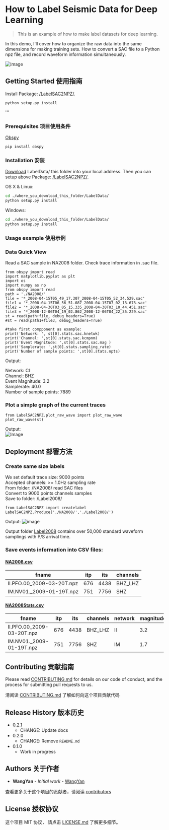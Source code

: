 # How to Label Seismic Data for Deep Learning

> This is an example of how to make label datasets for deep learning.

In this demo, I'll cover how to organize the raw data into the same dimensions for making training sets. How to convert a SAC file to a Python npz file, and record waveform information simultaneously.

![image](https://github.com/maihao14/Lina-Seismic-Playground/blob/master/LabelData/IntroIMG.png)

## Getting Started 使用指南

Install Package: [/LabelSAC2NPZ/](https://github.com/maihao14/Lina-Seismic-Playground/tree/master/LabelData/LabelSAC2NPZ).

```
python setup.py install
```

'''


### Prerequisites 项目使用条件

[Obspy](https://github.com/obspy/obspy)

```
pip install obspy
```

### Installation 安装

[Download](https://github.com/maihao14/Lina-Seismic-Playground/tree/master/LabelData) LabelData/ this folder into your local address. Then you can setup above Package:
[/LabelSAC2NPZ/](https://github.com/maihao14/Lina-Seismic-Playground/tree/master/LabelData/LabelSAC2NPZ).

OS X & Linux:

```sh
cd ./where_you_download_this_folder/LabelData/
python setup.py install
```

Windows:

```sh
cd ./where_you_download_this_folder/LabelData/
python setup.py install
```

### Usage example 使用示例

### Data Quick View
Read a SAC sample in NA2008 folder. Check trace information in .sac file.

```
from obspy import read
import matplotlib.pyplot as plt
import os
import numpy as np
from obspy import read
path = './NA2008/'
file = '*_2008-04-15T05_49_17.307_2008-04-15T05_52_34.529.sac'
file1 = '*_2008-04-15T06_56_51.087_2008-04-15T07_02_13.673.sac'
file2 = '*_2008-04-30T03_05_15.335_2008-04-30T03_10_44.451.sac'
file3 = '*_2008-12-06T04_19_02.862_2008-12-06T04_22_35.229.sac'
st = read(path+file, debug_headers=True)
#st = read(path1+file3, debug_headers=True)

#take first compponent as example:
print('Network: ', st[0].stats.sac.knetwk)
print('Channel: ',st[0].stats.sac.kcmpnm)
print('Event Magnitude: ',st[0].stats.sac.mag )
print('Samplerate: ',st[0].stats.sampling_rate)
print('Number of sample points: ',st[0].stats.npts)
```
Output:

Network:  CI <br>
Channel:  BHZ<br>
Event Magnitude:  3.2<br>
Samplerate:  40.0<br>
Number of sample points:  7889<br>

### Plot a simple graph of the current traces
```
from LabelSAC2NPZ.plot_raw_wave import plot_raw_wave
plot_raw_wave(st)
```
Output:<br>
![Image](https://github.com/maihao14/Lina-Seismic-Playground/blob/master/LabelData/RawIMG.png)

## Deployment 部署方法
### Create same size labels
We set default trace size: 9000 points <br>
Accepted channels: >= 1.0Hz sampling rate <br>
From folder: /NA2008/ read SAC files <br>
Convert to 9000 points channels samples<br>
Save to folder: /Label2008/<br>
```
from LabelSAC2NPZ import createlabel
LabelSAC2NPZ.Produce('./NA2008/','./Label2008/')
```
Output:
![image](https://github.com/maihao14/Lina-Seismic-Playground/blob/master/LabelData/SampleIMG.png) <br>

Output folder [Label2008](https://github.com/maihao14/Lina-Seismic-Playground/tree/master/LabelData/Label2008) contains over 50,000 standard waveform samplings with P/S arrival time. <br>

### Save events information into CSV files:
#### [NA2008.csv](https://github.com/maihao14/Lina-Seismic-Playground/blob/master/LabelData/NA2008.csv)

|  fname   | itp  | its | channels |
|  ----  | ----  |  ---- |  ---- |
|  II.PFO.00_2009-03-20T.npz|  676| 4438| BHZ_LHZ|
|  IM.NV01._2009-01-19T.npz| 751|7756 |SHZ |

#### [NA2008Stats.csv](https://github.com/maihao14/Lina-Seismic-Playground/blob/master/LabelData/NA2008Stats.csv)

|  fname   | itp  | its | channels |network|magnitude|
|  ----  | ----  |  ---- |  ---- |---- |  ---- |
|  II.PFO.00_2009-03-20T.npz |676|4438 | BHZ_LHZ|II|3.2|
| IM.NV01._2009-01-19T.npz |751 |7756 | SHZ|IM|1.7|

## Contributing 贡献指南

Please read [CONTRIBUTING.md](#) for details on our code of conduct, and the process for submitting pull requests to us.

清阅读 [CONTRIBUTING.md](#) 了解如何向这个项目贡献代码

## Release History 版本历史

* 0.2.1
    * CHANGE: Update docs
* 0.2.0
    * CHANGE: Remove `README.md`
* 0.1.0
    * Work in progress

## Authors 关于作者

* **WangYan** - *Initial work* - [WangYan](https://wangyan.org)

查看更多关于这个项目的贡献者，请阅读 [contributors](#)

## License 授权协议

这个项目 MIT 协议， 请点击 [LICENSE.md](LICENSE.md) 了解更多细节。
